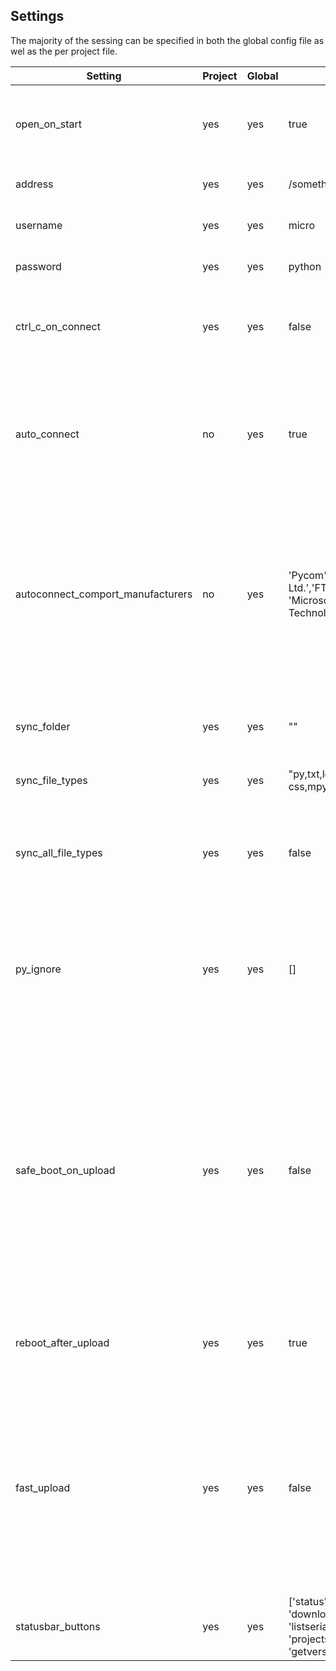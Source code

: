 ## Settings
The majority of the sessing can be specified in both the global config file as wel as the per project file.

| Setting          | Project | Global | Default               | Purpose
|------------------|---------|--------|-----------------------| -----------------------------------------------------------
| open_on_start    | yes     | yes    | true                  | Weather to open the terminal and connect to the board when starting Code
| address          | yes     | yes    | /something            | IP address or comport for your device
| username         | yes     | yes    | micro                 | Board username, only for telnet
| password         | yes     | yes    | python                | Board password, only for telnet
| ctrl_c_on_connect| yes     | yes    | false                 | If true, executes a ctrl-c on connect to stop running programs
||||
| auto_connect     | no       | yes    | true | Autoconnect on USB. Ignores any \'address\' setting and automatically connects to the top item in the serialport list
| autoconnect_comport_manufacturers| no | yes | 'Pycom','Pycom Ltd.','FTDI', 'Microsoft','Microchip Technology, Inc.', '1a86'| Comma separated list of all the  comport manufacturers supported for the autoconnect feature. Defaults to all possible manufacturers that pycom boards can return.
||||
| sync_folder      | yes     | yes    | ""                    | Folder to synchronize. Empty to sync projects main folder
| sync_file_types  | yes     | yes    | "py,txt,log,json,xml,html,js, css,mpy" | Types of files to be synchronized
| sync_all_file_types | yes  | yes    | false | 'If enabled, all files will be uploaded no matter the file type. The list of file types below will be ignored
| py_ignore        | yes     | yes    | []                    | Comma separated list of files and folders to ignore when uploading (no wildcard or regular expressions supported)
||||
| safe_boot_on_upload | yes | yes | false | Safe-boot before upload, Only works with firmware v1.16.0.b1 and up. Safe boots the board before uploading to prevent running out of memory while uploading. Especially useful on older boards with less memory, but adds about 2 seconds to the upload procedure'
| reboot_after_upload| yes | yes | true | Reboots your pycom board after any upload or download action
||||
| fast_upload | yes  | yes | false| Fast upload (experimental), Uses bigger batches and compresses larger (>4kb) files to make uploading faster. Only works on newer devices with 4mb of ram and firmware version >=1.19.x
||||
| statusbar_buttons| yes     | yes     |['status', 'run', 'upload', 'download', 'disconnect', 'listserial', 'settings', 'projectsettings', 'getversion', 'getssid'] | Which quick-access buttons to show in the statusbar.
